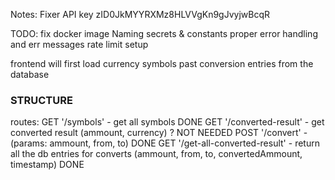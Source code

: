 Notes:
Fixer API key zID0JkMYYRXMz8HLVVgKn9gJvyjwBcqR

TODO:
fix docker image
Naming
secrets & constants
proper error handling and err messages
rate limit setup

frontend will first load currency symbols
past conversion entries from the database

### STRUCTURE

routes:
GET '/symbols' - get all symbols DONE
GET '/converted-result' - get converted result (ammount, currency) ? NOT NEEDED
POST '/convert' - (params: ammount, from, to) DONE
GET '/get-all-converted-result' - return all the db entries for converts (ammount, from, to, convertedAmmount, timestamp) DONE
